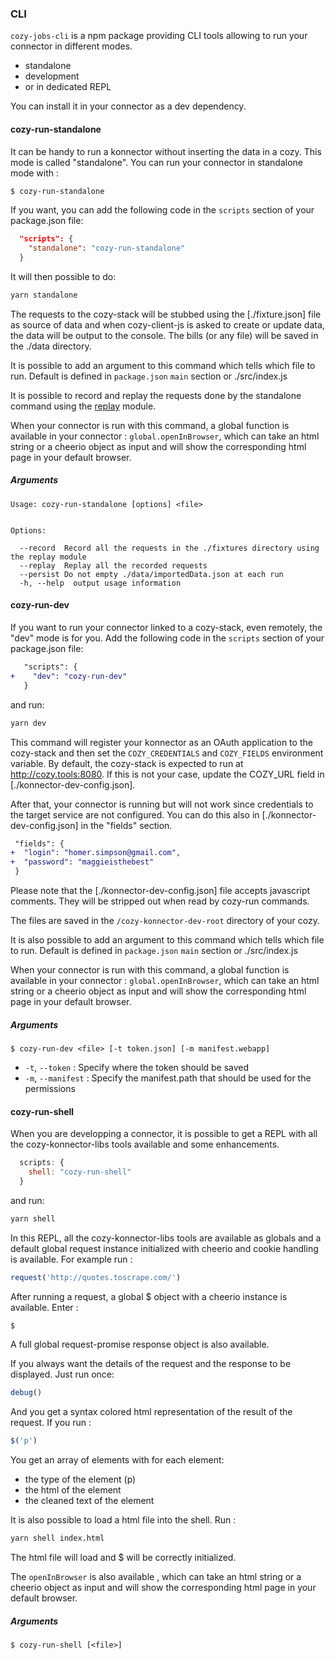 ### CLI

`cozy-jobs-cli` is a npm package providing CLI tools allowing to run your connector in different modes.

- standalone
- development
- or in dedicated REPL

You can install it in your connector as a dev dependency.

#### cozy-run-standalone

It can be handy to run a konnector without inserting the data in a cozy. This mode is called "standalone".
You can run your connector in standalone mode with :

```sh
$ cozy-run-standalone
```

If you want, you can add the following code in the `scripts` section of your package.json file:

```json
  "scripts": {
    "standalone": "cozy-run-standalone"
  }
```

It will then possible to do:

```sh
yarn standalone
```

The requests to the cozy-stack will be stubbed using the [./fixture.json] file as source of data
and when cozy-client-js is asked to create or update data, the data will be output to the console.
The bills (or any file) will be saved in the ./data directory.

It is possible to add an argument to this command which tells which file to run. Default is
defined in `package.json` `main` section or ./src/index.js

It is possible to record and replay the requests done by the standalone command using the
[replay](https://github.com/assaf/node-replay) module.

When your connector is run with this command, a global function is available in your connector :
`global.openInBrowser`, which can take an html string or a cheerio object as input and will show
the corresponding html page in your default browser.

##### Arguments

```
Usage: cozy-run-standalone [options] <file>


Options:

  --record  Record all the requests in the ./fixtures directory using the replay module
  --replay  Replay all the recorded requests
  --persist Do not empty ./data/importedData.json at each run
  -h, --help  output usage information
```


#### cozy-run-dev

If you want to run your connector linked to a cozy-stack, even remotely, the "dev" mode is for you.
Add the following code in the `scripts` section of your package.json file:

```patch
   "scripts": {
+    "dev": "cozy-run-dev"
   }
```

and run:

```sh
yarn dev
```

This command will register your konnector as an OAuth application to the cozy-stack and then set the `COZY_CREDENTIALS` and `COZY_FIELDS` environment variable. By default,
the cozy-stack is expected to run at http://cozy.tools:8080. If this is not your case, update the COZY_URL field in [./konnector-dev-config.json].

After that, your connector is running but will not work since credentials to
the target service are not configured. You can do this also in [./konnector-dev-config.json] in the "fields" section.

```patch
 "fields": {
+  "login": "homer.simpson@gmail.com",
+  "password": "maggieisthebest"
 }
```

Please note that the [./konnector-dev-config.json] file accepts javascript comments. They will be
stripped out when read by cozy-run commands.

The files are saved in the `/cozy-konnector-dev-root` directory of your cozy.

It is also possible to add an argument to this command which tells which file to run. Default is
defined in `package.json` `main` section or ./src/index.js

When your connector is run with this command, a global function is available in your connector :
`global.openInBrowser`, which can take an html string or a cheerio object as input and will show
the corresponding html page in your default browser.


##### Arguments

```
$ cozy-run-dev <file> [-t token.json] [-m manifest.webapp]
```

- `-t`, `--token` : Specify where the token should be saved
- `-m`, `--manifest` : Specify the manifest.path that should be used for the permissions

#### cozy-run-shell

When you are developping a connector, it is possible to get a REPL with all the cozy-konnector-libs
tools available and some enhancements.

```javascript
  scripts: {
    shell: "cozy-run-shell"
  }
```

and run:

```sh
yarn shell
```

In this REPL, all the cozy-konnector-libs tools are available as globals and a default global
request instance initialized with cheerio and cookie handling is available. For example run :

```javascript
request('http://quotes.toscrape.com/')
```

After running a request, a global $ object with a cheerio instance is available. Enter :

```js
$
```

A full global request-promise response object is also available.

If you always want the details of the request and the response to be displayed. Just run once:

```js
debug()
```

And you get a syntax colored html representation of the result of the request.
If you run :

```js
$('p')
```

You get an array of elements with for each element:
- the type of the element (p)
- the html of the element
- the cleaned text of the element

It is also possible to load a html file into the shell. Run :

```sh
yarn shell index.html
```

The html file will load and $ will be correctly initialized.

The `openInBrowser` is also available , which can take an html string or a cheerio object as input and will show
the corresponding html page in your default browser.

##### Arguments

```
$ cozy-run-shell [<file>]
```
